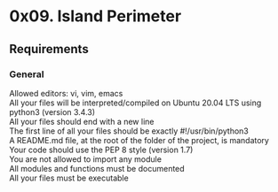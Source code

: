 # 0x09. Island Perimeter

## Requirements

### General

Allowed editors: vi, vim, emacs  
All your files will be interpreted/compiled on Ubuntu 20.04 LTS using python3 (version 3.4.3)  
All your files should end with a new line  
The first line of all your files should be exactly #!/usr/bin/python3  
A README.md file, at the root of the folder of the project, is mandatory  
Your code should use the PEP 8 style (version 1.7)  
You are not allowed to import any module  
All modules and functions must be documented  
All your files must be executable  
